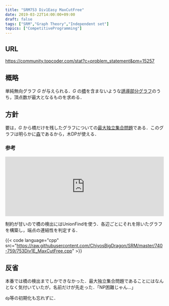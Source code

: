 ```yaml
---
title: "SRM753 Div1Easy MaxCutFree"
date: 2019-03-22T14:00:00+09:00
draft: false
tags: ["SRM","Graph Theory","Independent set"]
topics: ["CompetitiveProgramming"]
---
```


## URL
https://community.topcoder.com/stat?c=problem_statement&pm=15257

## 概略
単純無向グラフ $G$ が与えられる．$G$ の[橋][bridge]を含まないような[誘導部分グラフ][induced subgraph]のうち，頂点数が最大となるものを求める．

## 方針
要は，$G$ から橋だけを残したグラフについての[最大独立集合問題][independent set]である．このグラフは明らかに[森][forest]であるから，木DPが使える．

### 参考
<iframe src="https://hatenablog-parts.com/embed?url=http%3A%2F%2Ftatanaideyo.hatenablog.com%2Fentry%2F2015%2F04%2F26%2F182621" style="border: 0; width: 100%; height: 190px;" allowfullscreen scrolling="no" allow="autoplay; encrypted-media"></iframe>

制約が甘いので橋の検出にはUnionFindを使う．各辺ごとにそれを除いたグラフを構築し，端点の連結性を判定する．

{{< code language="cpp" src="https://raw.githubusercontent.com/ChiyosBigDragon/SRM/master/740-759/753Div1E_MaxCutFree.cpp" >}}

## 反省
本番では橋の検出までしかできなかった．最大独立集合問題であることにはなんとなく気付いていたが，名前だけが先走った．「NP困難じゃん…」

`dp`等の初期化も忘れずに．

[bridge]: https://ja.wikipedia.org/wiki/%E9%80%A3%E7%B5%90%E3%82%B0%E3%83%A9%E3%83%95#%E8%BE%BA%E9%80%A3%E7%B5%90%E5%BA%A6
[induced subgraph]: https://ja.wikipedia.org/wiki/%E3%82%B0%E3%83%A9%E3%83%95%E7%90%86%E8%AB%96#%E9%83%A8%E5%88%86%E3%82%B0%E3%83%A9%E3%83%95%E3%81%A8%E6%8B%A1%E5%A4%A7%E3%82%B0%E3%83%A9%E3%83%95
[independent set]: https://ja.wikipedia.org/wiki/%E6%9C%80%E5%A4%A7%E7%8B%AC%E7%AB%8B%E9%9B%86%E5%90%88%E5%95%8F%E9%A1%8C
[forest]: https://ja.wikipedia.org/wiki/%E6%9C%A8_(%E6%95%B0%E5%AD%A6)
